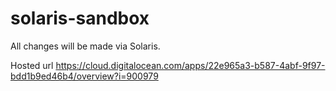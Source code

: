 # solaris-sandbox
All changes will be made via Solaris.

Hosted url https://cloud.digitalocean.com/apps/22e965a3-b587-4abf-9f97-bdd1b9ed46b4/overview?i=900979
